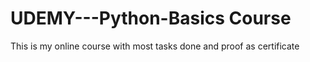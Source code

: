 # UDEMY---Python-Basics Course
This is my online course with most tasks done and proof as certificate
